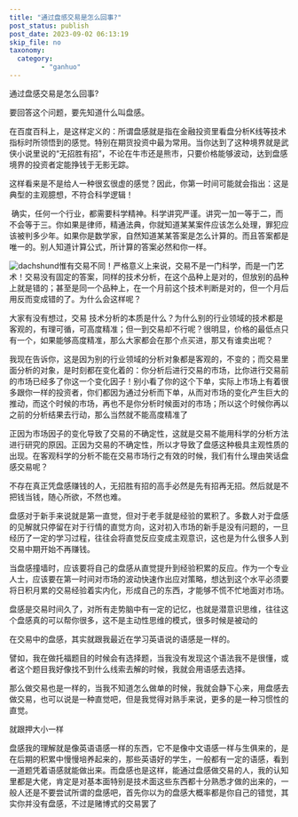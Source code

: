 ```yaml
---
title: "通过盘感交易是怎么回事?"
post_status: publish
post_date: 2023-09-02 06:13:19
skip_file: no
taxonomy:
  category:
        - "ganhuo"
---
```


通过盘感交易是怎么回事?

要回答这个问题，要先知道什么叫盘感。

在百度百科上，是这样定义的：所谓盘感就是指在金融投资里看盘分析K线等技术指标时所领悟到的感觉。特别在期货投资中最为常用。当你达到了这种境界就是武侠小说里说的“无招胜有招”，不论在牛市还是熊市，只要价格能够波动，达到盘感境界的投资者定能挣钱于无影无踪。

这样看来是不是给人一种很玄很虚的感觉？因此，你第一时间可能就会指出：这是典型的主观臆想，不符合科学逻辑！

 确实，任何一个行业，都需要科学精神。科学讲究严谨。讲究一加一等于二，而不会等于三。你如果是律师，精通法典，你就知道某某案件应该怎么处理，罪犯应该被判多少年。如果你是数学家，自然知道某某答案是怎么计算的。而且答案都是唯一的。别人知道计算公式，所计算的答案必然和你一样。 

![dachshund](https://cdn.fendou.la/funstoutiao/2020/12/173010504.png "1盘.png")惟有交易不同！严格意义上来说，交易不是一门科学，而是一门艺术！交易没有固定的答案，同样的技术分析，在这个品种上是对的，但放别的品种上就是错的；甚至是同一个品种上，在一个月前这个技术判断是对的，但一个月后用反而变成错的了。为什么会这样呢？

大家有没有想过，交易 技术分析的本质是什么？为什么别的行业领域的技术都是客观的，有理可循，可高度精准；但一到交易却不行呢？很明显，价格的最低点只有一个，如果能够高度精准，那么大家都会在那个点买进，那又有谁卖出呢？

我现在告诉你，这是因为别的行业领域的分析对象都是客观的，不变的；而交易里面分析的对象，是时刻都在变化着的：你分析后进行交易的市场，比你进行交易前的市场已经多了你这一个变化因子！别小看了你的这个下单，实际上市场上有着很多跟你一样的投资者，你们都因为通过分析而下单，从而对市场的变化产生巨大的推动，而这个时候的市场，再也不是你分析时候面对的市场；所以这个时候你再以之前的分析结果去行动，那么当然就不能高度精准了

正因为市场因子的变化导致了交易的不确定性，这就是交易不能用科学的分析方法进行研究的原因。正因为交易的不确定性，所以才导致了盘感这种极具主观性质的出现。在客观科学的分析不能在交易市场行之有效的时候，我们有什么理由笑话盘感交易呢？

不存在真正凭盘感赚钱的人，无招胜有招的高手必然是先有招再无招。然后就是不把钱当钱，随心所欲，不然也难。

盘感对于新手来说就是第一直觉，但对于老手就是经验的累积了。多数人对于盘感的见解就只停留在对于行情的直觉方向，这对初入市场的新手是没有问题的，一旦经历了一定的学习过程，往往会将直觉反应变成主观意识，这也是为什么很多人到交易中期开始不再赚钱。

当盘感撞墙时，应该要将自己的盘感从直觉提升到经验积累的反应。作为一个专业人士，应该要在第一时间对市场的波动快速作出应对策略，想达到这个水平必须要将日积月累的交易经验着实内化，形成自己的东西，才能够不慌不忙地面对市场。

盘感是交易时间久了，对所有走势脑中有一定的记忆，也就是潜意识思维，往往这个盘感真的可以帮你很多，这不是主动性思维的模式，很多时候是被动的

在交易中的盘感，其实就跟我最近在学习英语说的语感是一样的。

譬如，我在做托福题目的时候会有选择题，当我没有发现这个语法我不是很懂，或者这个题目我好像找不到什么线索去解的时候，我就会用语感去选择。

那么做交易也是一样的，当我不知道怎么做单的时候，我就会静下心来，用盘感去做交易，也可以说是一种直觉吧，但是我觉得对熟手来说，更多的是一种习惯性的直觉。

就跟押大小一样

盘感我的理解就是像英语语感一样的东西，它不是像中文语感一样与生俱来的，是在后期的积累中慢慢培养起来的，那些英语好的学生，一般都有一定的语感，看到一道题凭着语感就能做出来。而盘感也是这样，能通过盘感做交易的人，我的认知里都是大佬，肯定是对基本面特别是技术面这些东西都十分熟悉才做的出来的，一般人还是不要尝试所谓的盘感吧，首先你以为的盘感大概率都是你自己的错觉，其实你并没有盘感，不过是赌博式的交易罢了
